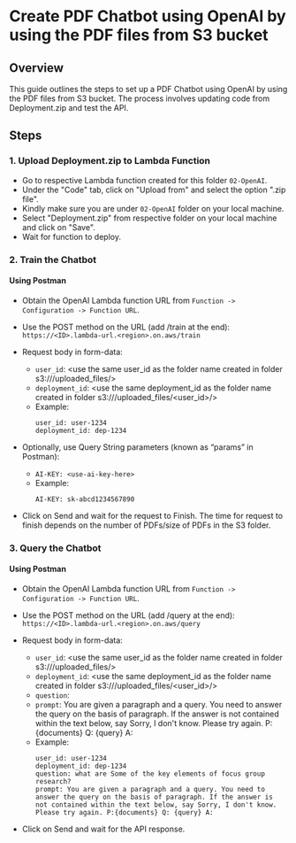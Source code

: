 # Create PDF Chatbot using OpenAI by using the PDF files from S3 bucket

## Overview

This guide outlines the steps to set up a PDF Chatbot using OpenAI by using the PDF files from S3 bucket. The process involves updating code from Deployment.zip and test the API.

## Steps

### 1. Upload Deployment.zip to Lambda Function

- Go to respective Lambda function created for this folder `02-OpenAI`.
- Under the "Code" tab, click on "Upload from" and select the option ".zip file".
- Kindly make sure you are under `02-OpenAI` folder on your local machine.
- Select "Deployment.zip" from respective folder on your local machine and click on "Save". 
- Wait for function to deploy.


### 2. Train the Chatbot

#### Using Postman

- Obtain the OpenAI Lambda function URL from `Function -> Configuration -> Function URL`.

- Use the POST method on the URL (add /train at the end): `https://<ID>.lambda-url.<region>.on.aws/train`

- Request body in form-data:
   - `user_id`: <use the same user_id as the folder name created in folder s3://<bucket-name>/uploaded_files/>
   - `deployment_id`: <use the same deployment_id as the folder name created in folder s3://<bucket-name>/uploaded_files/<user_id>/>
   - Example:
        ```
        user_id: user-1234
        deployment_id: dep-1234
        ```

- Optionally, use Query String parameters (known as “params” in Postman):
   - `AI-KEY: <use-ai-key-here>`
   - Example: 
        ```
        AI-KEY: sk-abcd1234567890
        ```

- Click on Send and wait for the request to Finish. The time for request to finish depends on the number of PDFs/size of PDFs in the S3 folder.

### 3. Query the Chatbot

#### Using Postman

- Obtain the OpenAI Lambda function URL from `Function -> Configuration -> Function URL`.

- Use the POST method on the URL (add /query at the end): `https://<ID>.lambda-url.<region>.on.aws/query`

- Request body in form-data:
   - `user_id`: <use the same user_id as the folder name created in folder s3://<bucket-name>/uploaded_files/>
   - `deployment_id`: <use the same deployment_id as the folder name created in folder s3://<bucket-name>/uploaded_files/<user_id>/>
   - `question`: <ask query related to PDFs in S3 bucket>
   - `prompt`: You are given a paragraph and a query. You need to answer the query on the basis of paragraph. If the answer is not contained within the text below, say Sorry, I don't know. Please try again. P:{documents} Q: {query} A: 
   - Example:
        ```
        user_id: user-1234
        deployment_id: dep-1234
        question: what are Some of the key elements of focus group research? 
        prompt: You are given a paragraph and a query. You need to answer the query on the basis of paragraph. If the answer is not contained within the text below, say Sorry, I don't know. Please try again. P:{documents} Q: {query} A: 
        ```
        
- Click on Send and wait for the API response.

